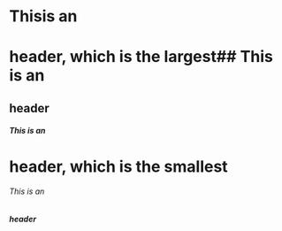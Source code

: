 # Thisis an <h1> header, which is the largest## This is an <h2> header
##### This is an <h1> header, which is the smallest
###### This is an <h5> header 
